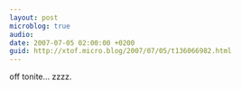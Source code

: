 ```yaml
---
layout: post
microblog: true
audio: 
date: 2007-07-05 02:00:00 +0200
guid: http://xtof.micro.blog/2007/07/05/t136066982.html
---
```

off tonite... zzzz.
